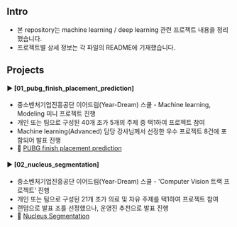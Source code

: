 ####
## Intro
- 본 repository는 machine learning / deep learning 관련 프로젝트 내용을 정리했습니다.
- 프로젝트별 상세 정보는 각 파일의 README에 기재했습니다.
####
## Projects
#### ► [01_pubg_finish_placement_prediction]  
- 중소벤처기업진흥공단 이어드림(Year-Dream) 스쿨 - Machine learning, Modeling 미니 프로젝트 진행
- 개인 또는 팀으로 구성된 40개 조가 5개의 주제 중 택1하여 프로젝트 참여
- Machine learning(Advanced) 담당 강사님께서 선정한 우수 프로젝트 8건에 포함되어 발표 진행  
- 📌 [PUBG finish placement prediction](https://drive.google.com/file/d/1yz26V0NXY0HELWS6SWk5FwKcWXonJ9Jc/view?usp=share_link)
####
#### ► [02_nucleus_segmentation]  
- 중소벤처기업진흥공단 이어드림(Year-Dream) 스쿨 - 'Computer Vision 트랙 프로젝트' 진행
- 개인 또는 팀으로 구성된 21개 조가 의료 및 자유 주제를 택1하여 프로젝트 참여
- 랜덤으로 발표 조를 선정했으나, 운영진 추천으로 발표 진행
- 📌 [Nucleus Segmentation](https://drive.google.com/file/d/1RJNDRCeWPNlgSgkD7kC_1u-9MozjumU2/view?usp=share_link)
####
